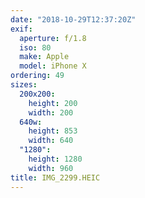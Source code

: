 ```yaml
---
date: "2018-10-29T12:37:20Z"
exif:
  aperture: f/1.8
  iso: 80
  make: Apple
  model: iPhone X
ordering: 49
sizes:
  200x200:
    height: 200
    width: 200
  640w:
    height: 853
    width: 640
  "1280":
    height: 1280
    width: 960
title: IMG_2299.HEIC
---
```

